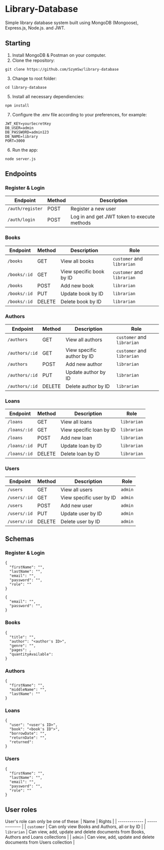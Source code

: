 # Library-Database
Simple library database system built using MongoDB (Mongoose), Express.js, Node.js. and JWT.
## Starting
1. Install MongoDB & Postman on your computer.
2. Clone the repository:
```
git clone https://github.com/SzymSw/library-database
```
3. Change to root folder:
```
cd library-database
```
5. Install all necessary dependiencies:
```
npm install
```
7. Configure the .env file according to your preferences, for example:
```
JWT_KEY=yourSecretKey
DB_USER=admin
DB_PASSWORD=admin123
DB_NAME=library
PORT=3000
```
6. Run the app:
```
node server.js
```
## Endpoints
### Register & Login
| Endpoint | Method | Description |
| ------------- | ------------- | ------------- |
| ```/auth/register``` | POST | Register a new user |
| ```/auth/login``` | POST | Log in and get JWT token to execute methods |
### Books
| Endpoint | Method | Description | Role |
| ------------- | ------------- | ------------- | ------------- |
| ```/books``` | GET | View all books | ```customer``` and ```librarian``` |
| ```/books/:id``` | GET | View specific book by ID | ```customer``` and ```librarian``` |
| ```/books``` | POST | Add new book | ```librarian``` |
| ```/books/:id``` | PUT | Update book by ID | ```librarian``` |
| ```/books/:id``` | DELETE | Delete book by ID | ```librarian``` |
### Authors
| Endpoint | Method | Description | Role |
| ------------- | ------------- | ------------- | ------------- |
| ```/authors``` | GET | View all authors | ```customer``` and ```librarian``` |
| ```/authors/:id``` | GET | View specific author by ID | ```customer``` and ```librarian``` |
| ```/authors``` | POST | Add new author | ```librarian``` |
| ```/authors/:id``` | PUT | Update author by ID | ```librarian``` |
| ```/authors/:id``` | DELETE | Delete author by ID | ```librarian``` |
### Loans
| Endpoint | Method | Description | Role |
| ------------- | ------------- | ------------- | ------------- |
| ```/loans``` | GET | View all loans | ```librarian``` |
| ```/loans/:id``` | GET | View specific loan by ID | ```librarian``` |
| ```/loans``` | POST | Add new loan | ```librarian``` |
| ```/loans/:id``` | PUT | Update loan by ID | ```librarian``` |
| ```/loans/:id``` | DELETE | Delete loan by ID | ```librarian``` |
### Users
| Endpoint | Method | Description | Role |
| ------------- | ------------- | ------------- | ------------- |
| ```/users``` | GET | View all users | ```admin``` |
| ```/users/:id``` | GET | View specific user by ID | ```admin``` |
| ```/users``` | POST | Add new user | ```admin``` |
| ```/users/:id``` | PUT | Update user by ID | ```admin``` |
| ```/users/:id``` | DELETE | Delete user by ID | ```admin``` |
## Schemas
### Register & Login
```
{
  "firstName": "",
  "lastName": "",
  "email": "",
  "password": "",
  "role": ""
}
```
```
{
  "email": "",
  "password": "",
}
```
### Books
```
{
  "title": "",
  "author": "<author's ID>",
  "genre": "",
  "pages": ,
  "quantityAvailable":
}
```
### Authors
```
{
  "firstName": "",
  "middleName": "",
  "lastName": ""
}
```
### Loans
```
{
  "user": "<user's ID>",
  "book": "<book's ID">",
  "borrowDate": "",
  "returnDate": "",
  "returned":
}
```
### Users
```
{
  "firstName": "",
  "lastName": "",
  "email": "",
  "password": "",
  "role": ""
}
```
## User roles
User's role can only be one of these:
| Name | Rights |
| ------------- | ------------- |
| ```customer``` | Can only view Books and Authors, all or by ID |
| ```librarian``` | Can view, add, update and delete documents from Books, Authors and Loans collections |
| ```admin``` | Can view, add, update and delete documents from Users collection |
